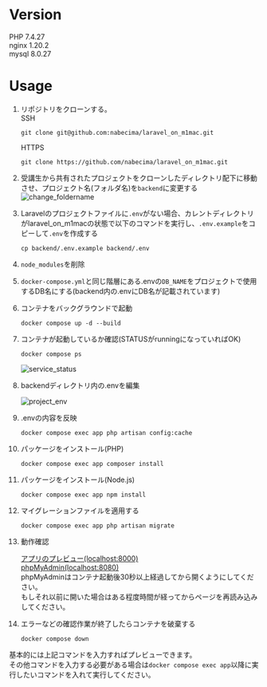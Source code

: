 # Version
PHP 7.4.27<br>
nginx 1.20.2<br>
mysql 8.0.27

# Usage
1. リポジトリをクローンする。<br>
    SSH
    ```
    git clone git@github.com:nabecima/laravel_on_m1mac.git
    ```
    HTTPS
    ```
    git clone https://github.com/nabecima/laravel_on_m1mac.git
    ```

1. 受講生から共有されたプロジェクトをクローンしたディレクトリ配下に移動させ、プロジェクト名(フォルダ名)を`backend`に変更する
    ![change_foldername](https://user-images.githubusercontent.com/66292801/164203245-bbbc4d40-fd9a-4363-9192-3c01f9f6e820.gif)
1. Laravelのプロジェクトファイルに`.env`がない場合、カレントディレクトリがlaravel_on_m1macの状態で以下のコマンドを実行し、`.env.example`をコピーして`.env`を作成する
    ```
    cp backend/.env.example backend/.env
    ```
1. `node_modules`を削除
1. `docker-compose.yml`と同じ階層にある.envの`DB_NAME`をプロジェクトで使用するDB名にする(backend内の.envにDB名が記載されています)
1. コンテナをバックグラウンドで起動
    ```
    docker compose up -d --build
    ```
1. コンテナが起動しているか確認(STATUSがrunningになっていればOK)
    ```
    docker compose ps
    ```
    ![service_status](https://user-images.githubusercontent.com/66292801/147135163-03781fc8-2d65-4a94-a445-7fea003121cc.png)

1. backendディレクトリ内の.envを編集

    ![project_env](https://user-images.githubusercontent.com/66292801/147135560-e033e3af-4c25-4d32-9bfb-63b135047368.png)
1. .envの内容を反映
    ```
    docker compose exec app php artisan config:cache
    ```
1. パッケージをインストール(PHP)
    ```
    docker compose exec app composer install
    ```
1. パッケージをインストール(Node.js)
    ```
    docker compose exec app npm install
    ```
1. マイグレーションファイルを適用する
    ```
    docker compose exec app php artisan migrate
    ```
1. 動作確認

    [アプリのプレビュー(localhost:8000)](http://localhost:8000/)<br>
    [phpMyAdmin(localhost:8080)](http://localhost:8080/)<br>
    phpMyAdminはコンテナ起動後30秒以上経過してから開くようにしてください。<br>
    もしそれ以前に開いた場合はある程度時間が経ってからページを再読み込みしてください。
1. エラーなどの確認作業が終了したらコンテナを破棄する
    ```
    docker compose down
    ```
基本的には上記コマンドを入力すればプレビューできます。<br>
その他コマンドを入力する必要がある場合は`docker compose exec app`以降に実行したいコマンドを入れて実行してください。

